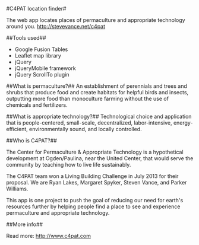 #C4PAT location finder#

The web app locates places of permaculture and appropriate technology around you. 
http://stevevance.net/c4pat

##Tools used##
* Google Fusion Tables
* Leaflet map library
* jQuery
* jQueryMobile framework
* jQuery ScrollTo plugin

##What is permaculture?##
An establishment of perennials and trees and shrubs that produce food and create habitats for helpful birds and insects, outputting more food than monoculture farming without the use of chemicals and fertilizers. 

##What is appropriate technology?##
Technological choice and application that is people-centered, small-scale, decentralized, labor-intensive, energy-efficient, environmentally sound, and locally controlled.

##Who is C4PAT?##

The Center for Permaculture & Appropriate Technology is a hypothetical development at Ogden/Paulina, near the United Center, that would serve the community by teaching how to live life sustainably. 

The C4PAT team won a Living Building Challenge in July 2013 for their proposal. We are Ryan Lakes, Margaret Spyker, Steven Vance, and Parker Williams.

This app is one project to push the goal of reducing our need for earth's resources further by helping people find a place to see and experience permaculture and appropriate technology. 

##More info##

Read more:
http://www.c4pat.com